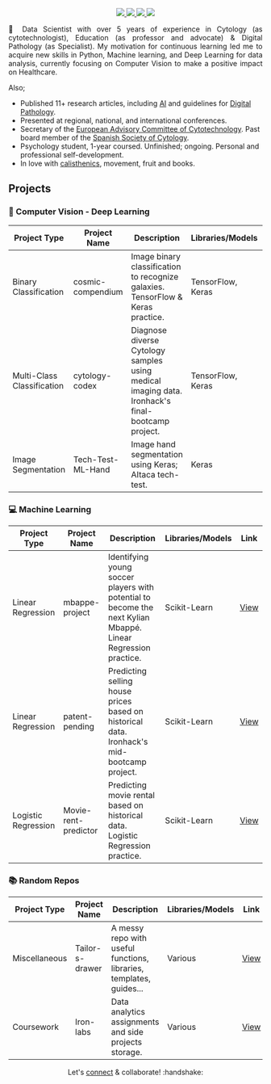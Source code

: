 <p align="center">
<p align="center">
    <a href="https://www.linkedin.com/in/isi-mube/">
        <img src="https://img.shields.io/badge/linkedin-%230077B5.svg?&style=for-the-badge&logo=linkedin&logoColor=white">
    </a>  
    <a href="https://medium.com/@ap.isidre">
        <img src="https://img.shields.io/badge/medium-%2312100E.svg?&style=for-the-badge&logo=medium&logoColor=white">
    </a>
    <a href="https://twitter.com/isi_mube">
        <img src="https://img.shields.io/badge/twitter-%230077B5.svg?&style=for-the-badge&logo=twitter&logoColor=white&color=00acee">
    </a>
    <a href="https://www.researchgate.net/profile/Isidre_Munne-Bertran">
        <img src="https://img.shields.io/badge/research-gate-%230077B5.svg?&style=for-the-badge&logo=research-gate&logoColor=white">
    </a>
</p>

<p align="justify">&#x1F4AC; Data Scientist with over 5 years of experience in Cytology (as cytotechnologist), Education (as professor and advocate) & Digital Pathology (as Specialist). My motivation for continuous learning led me to acquire new skills in Python, Machine learning, and Deep Learning for data analysis, currently focusing on Computer Vision to make a positive impact on Healthcare.</p>

Also;

- Published 11+ research articles, including [AI](https://www.nature.com/articles/s41379-022-01147-y) and guidelines for [Digital Pathology](https://books.google.es/books/about/Gu%C3%ADa_de_Calidad_en_Citopatolog%C3%ADa.html?id=CBzsDwAAQBAJ&redir_esc=y).
- Presented at regional, national, and international conferences.
- Secretary of the [European Advisory Committee of Cytotechnology](https://www.efcs.eu/links/eacc-advisory-commitee/). Past board member of the [Spanish Society of Cytology](https://secitologia.org/).
- Psychology student, 1-year coursed. Unfinished; ongoing. Personal and professional self-development.
- In love with [calisthenics](https://en.wikipedia.org/wiki/Calisthenics), movement, fruit and books.

<link rel="stylesheet" href="https://stackpath.bootstrapcdn.com/bootstrap/4.5.0/css/bootstrap.min.css">

<link rel="stylesheet" href="https://stackpath.bootstrapcdn.com/bootstrap/4.5.0/css/bootstrap.min.css">

## Projects

### 🥽 Computer Vision - Deep Learning
| Project Type | Project Name | Description | Libraries/Models | Link |
| ------------ | ------------ | ----------- | ---------------- | ---- |
| Binary Classification | cosmic-compendium | Image binary classification to recognize galaxies. TensorFlow & Keras practice. | TensorFlow, Keras | [View](https://github.com/isi-mube/cosmic-compendium) |
| Multi-Class Classification | cytology-codex | Diagnose diverse Cytology samples using medical imaging data. Ironhack's final-bootcamp project. | TensorFlow, Keras | [View](https://github.com/isi-mube/cytology-codex) |
| Image Segmentation | Tech-Test-ML-Hand | Image hand segmentation using Keras; AItaca tech-test. | Keras | [View](https://github.com/isi-mube/Tech-Test-ML-Hand) |

### 💻 Machine Learning
| Project Type | Project Name | Description | Libraries/Models | Link |
| ------------ | ------------ | ----------- | ---------------- | ---- |
| Linear Regression | mbappe-project | Identifying young soccer players with potential to become the next Kylian Mbappé. Linear Regression practice. | Scikit-Learn | [View](https://github.com/isi-mube/mbappe-project) |
| Linear Regression | patent-pending | Predicting selling house prices based on historical data. Ironhack's mid-bootcamp project. | Scikit-Learn | [View](https://github.com/isi-mube/patent-pending) |
| Logistic Regression | Movie-rent-predictor | Predicting movie rental based on historical data. Logistic Regression practice. | Scikit-Learn | [View](https://github.com/isi-mube/movie-rent-predictor) |

### 📚 Random Repos
| Project Type | Project Name | Description | Libraries/Models | Link |
| ------------ | ------------ | ----------- | ---------------- | ---- |
| Miscellaneous | Tailor-s-drawer | A messy repo with useful functions, libraries, templates, guides... | Various | [View](https://github.com/isi-mube/tailor-s-drawer) |
| Coursework | Iron-labs | Data analytics assignments and side projects storage. | Various | [View](https://github.com/isi-mube/iron-labs) |


<p align="center">Let's <a href="https://www.linkedin.com/in/isi-mube/">connect</a> & collaborate! :handshake: </p>
